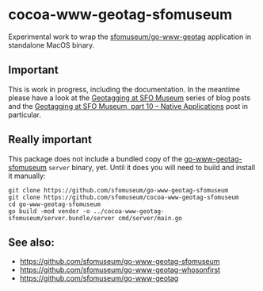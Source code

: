 # cocoa-www-geotag-sfomuseum

Experimental work to wrap the [sfomuseum/go-www-geotag](https://github.com/sfomuseum/go-www-geotag) application in standalone MacOS binary.

## Important

This is work in progress, including the documentation. In the meantime please have a look at the [Geotagging at SFO Museum](https://millsfield.sfomuseum.org/blog/tags/geotagging) series of blog posts and the [Geotagging at SFO Museum, part 10 – Native Applications](https://millsfield.sfomuseum.org/blog/2020/05/18/geotagging-native/) post in particular.

## Really important

This package does not include a bundled copy of the [go-www-geotag-sfomuseum](https://github.com/sfomuseum/go-www-geotag-sfomuseum) `server` binary, yet. Until it does you will need to build and install it manually:

```
git clone https://github.com/sfomuseum/go-www-geotag-sfomuseum
git clone https://github.com/sfomuseum/cocoa-www-geotag-sfomuseum
cd go-www-geotag-sfomuseum
go build -mod vendor -o ../cocoa-www-geotag-sfomuseum/server.bundle/server cmd/server/main.go
```

## See also:

* https://github.com/sfomuseum/go-www-geotag-sfomuseum
* https://github.com/sfomuseum/go-www-geotag-whosonfirst
* https://github.com/sfomuseum/go-www-geotag
